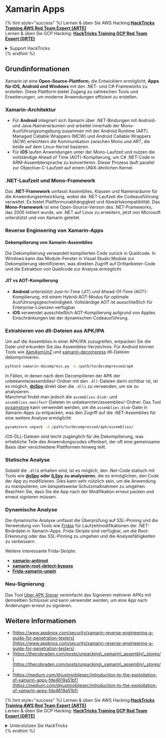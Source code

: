 # Xamarin Apps

{% hint style="success" %}
Lernen & üben Sie AWS Hacking:<img src="../.gitbook/assets/arte.png" alt="" data-size="line">[**HackTricks Training AWS Red Team Expert (ARTE)**](https://training.hacktricks.xyz/courses/arte)<img src="../.gitbook/assets/arte.png" alt="" data-size="line">\
Lernen & üben Sie GCP Hacking: <img src="../.gitbook/assets/grte.png" alt="" data-size="line">[**HackTricks Training GCP Red Team Expert (GRTE)**<img src="../.gitbook/assets/grte.png" alt="" data-size="line">](https://training.hacktricks.xyz/courses/grte)

<details>

<summary>Support HackTricks</summary>

* Überprüfen Sie die [**Abonnementpläne**](https://github.com/sponsors/carlospolop)!
* **Treten Sie der** 💬 [**Discord-Gruppe**](https://discord.gg/hRep4RUj7f) oder der [**Telegram-Gruppe**](https://t.me/peass) bei oder **folgen** Sie uns auf **Twitter** 🐦 [**@hacktricks\_live**](https://twitter.com/hacktricks\_live)**.**
* **Teilen Sie Hacking-Tricks, indem Sie PRs an die** [**HackTricks**](https://github.com/carlospolop/hacktricks) und [**HackTricks Cloud**](https://github.com/carlospolop/hacktricks-cloud) GitHub-Repos senden.

</details>
{% endhint %}

## **Grundinformationen**

Xamarin ist eine **Open-Source-Plattform**, die Entwicklern ermöglicht, **Apps für iOS, Android und Windows** mit den .NET- und C#-Frameworks zu erstellen. Diese Plattform bietet Zugang zu zahlreichen Tools und Erweiterungen, um moderne Anwendungen effizient zu erstellen.

### Xamarin-Architektur

* Für **Android** integriert sich Xamarin über .NET-Bindungen mit Android- und Java-Namensräumen und arbeitet innerhalb der Mono-Ausführungsumgebung zusammen mit der Android Runtime (ART). Managed Callable Wrappers (MCW) und Android Callable Wrappers (ACW) erleichtern die Kommunikation zwischen Mono und ART, die beide auf dem Linux-Kernel basieren.
* Für **iOS** laufen Anwendungen unter der Mono-Laufzeit und nutzen die vollständige Ahead of Time (AOT)-Kompilierung, um C# .NET-Code in ARM-Assemblersprache zu konvertieren. Dieser Prozess läuft parallel zur Objective-C-Laufzeit auf einem UNIX-ähnlichen Kernel.

### .NET-Laufzeit und Mono-Framework

Das **.NET-Framework** umfasst Assemblies, Klassen und Namensräume für die Anwendungsentwicklung, wobei die .NET-Laufzeit die Codeausführung verwaltet. Es bietet Plattformunabhängigkeit und Abwärtskompatibilität. Das **Mono-Framework** ist eine Open-Source-Version des .NET-Frameworks, das 2005 initiiert wurde, um .NET auf Linux zu erweitern, jetzt von Microsoft unterstützt und von Xamarin geleitet.

### Reverse Engineering von Xamarin-Apps

#### Dekompilierung von Xamarin-Assemblies

Die Dekompilierung verwandelt kompilierten Code zurück in Quellcode. In Windows kann das Module-Fenster in Visual Studio Module zur Dekompilierung identifizieren, was direkten Zugriff auf Drittanbieter-Code und die Extraktion von Quellcode zur Analyse ermöglicht.

#### JIT vs AOT-Kompilierung

* **Android** unterstützt Just-In-Time (JIT) und Ahead-Of-Time (AOT)-Kompilierung, mit einem Hybrid-AOT-Modus für optimale Ausführungsgeschwindigkeit. Vollständige AOT ist ausschließlich für Enterprise-Lizenzen verfügbar.
* **iOS** verwendet ausschließlich AOT-Kompilierung aufgrund von Apples Einschränkungen bei der dynamischen Codeausführung.

### Extrahieren von dll-Dateien aus APK/IPA

Um auf die Assemblies in einer APK/IPA zuzugreifen, entpacken Sie die Datei und erkunden Sie das Assemblies-Verzeichnis. Für Android können Tools wie [XamAsmUnZ](https://github.com/cihansol/XamAsmUnZ) und [xamarin-decompress](https://github.com/NickstaDB/xamarin-decompress) dll-Dateien dekomprimieren.
```bash
python3 xamarin-decompress.py -o /path/to/decompressed/apk
```
In Fällen, in denen nach dem Decompilieren der APK der unbekannte/assemblies/-Ordner mit den `.dll`-Dateien darin sichtbar ist, ist es möglich, [**dnSpy**](https://github.com/dnSpy/dnSpy) direkt über die `.dlls` zu verwenden, um sie zu analysieren.\
Manchmal findet man jedoch die `assemblies.blob`- und `assemblies.manifest`-Dateien im unbekannten/assemblies/-Ordner. Das Tool [pyxamstore](https://github.com/jakev/pyxamstore) kann verwendet werden, um die `assemblies.blob`-Datei in Xamarin-Apps zu entpacken, was den Zugriff auf die .NET-Assemblies für eine weitere Analyse ermöglicht:
```bash
pyxamstore unpack -d /path/to/decompressed/apk/assemblies/
```
iOS-DLL-Dateien sind leicht zugänglich für die Dekompilierung, was erhebliche Teile des Anwendungscodes offenbart, der oft eine gemeinsame Basis über verschiedene Plattformen hinweg teilt.

### Statische Analyse

Sobald die `.dll`s erhalten sind, ist es möglich, den .Net-Code statisch mit Tools wie [**dnSpy**](https://github.com/dnSpy/dnSpy) **oder** [**ILSpy**](https://github.com/icsharpcode/ILSpy) **zu analysieren**, die es ermöglichen, den Code der App zu modifizieren. Dies kann sehr nützlich sein, um die Anwendung zu manipulieren, um beispielsweise Schutzmaßnahmen zu umgehen.\
Beachten Sie, dass Sie die App nach der Modifikation erneut packen und erneut signieren müssen.

### Dynamische Analyse

Die dynamische Analyse umfasst die Überprüfung auf SSL-Pinning und die Verwendung von Tools wie [Fridax](https://github.com/NorthwaveSecurity/fridax) für Laufzeitmodifikationen der .NET-Binärdatei in Xamarin-Apps. Frida-Skripte sind verfügbar, um die Root-Erkennung oder das SSL-Pinning zu umgehen und die Analysefähigkeiten zu verbessern.

Weitere interessante Frida-Skripte:

* [**xamarin-antiroot**](https://codeshare.frida.re/@Gand3lf/xamarin-antiroot/)
* [**xamarin-root-detect-bypass**](https://codeshare.frida.re/@nuschpl/xamarin-root-detect-bypass/)
* [**Frida-xamarin-unpin**](https://github.com/GoSecure/frida-xamarin-unpin)

### Neu-Signierung

Das Tool [Uber APK Signer](https://github.com/patrickfav/uber-apk-signer) vereinfacht das Signieren mehrerer APKs mit demselben Schlüssel und kann verwendet werden, um eine App nach Änderungen erneut zu signieren.

## Weitere Informationen

* [https://www.appknox.com/security/xamarin-reverse-engineering-a-guide-for-penetration-testers](https://www.appknox.com/security/xamarin-reverse-engineering-a-guide-for-penetration-testers)
* [https://thecobraden.com/posts/unpacking\_xamarin\_assembly\_stores/](https://thecobraden.com/posts/unpacking\_xamarin\_assembly\_stores/)
* [https://medium.com/@justmobilesec/introduction-to-the-exploitation-of-xamarin-apps-fde4619a51bf](https://medium.com/@justmobilesec/introduction-to-the-exploitation-of-xamarin-apps-fde4619a51bf)

{% hint style="success" %}
Lernen & üben Sie AWS Hacking:<img src="../.gitbook/assets/arte.png" alt="" data-size="line">[**HackTricks Training AWS Red Team Expert (ARTE)**](https://training.hacktricks.xyz/courses/arte)<img src="../.gitbook/assets/arte.png" alt="" data-size="line">\
Lernen & üben Sie GCP Hacking: <img src="../.gitbook/assets/grte.png" alt="" data-size="line">[**HackTricks Training GCP Red Team Expert (GRTE)**<img src="../.gitbook/assets/grte.png" alt="" data-size="line">](https://training.hacktricks.xyz/courses/grte)

<details>

<summary>Unterstützen Sie HackTricks</summary>

* Überprüfen Sie die [**Abonnementpläne**](https://github.com/sponsors/carlospolop)!
* **Treten Sie der** 💬 [**Discord-Gruppe**](https://discord.gg/hRep4RUj7f) oder der [**Telegram-Gruppe**](https://t.me/peass) bei oder **folgen** Sie uns auf **Twitter** 🐦 [**@hacktricks\_live**](https://twitter.com/hacktricks\_live)**.**
* **Teilen Sie Hacking-Tricks, indem Sie PRs an die** [**HackTricks**](https://github.com/carlospolop/hacktricks) und [**HackTricks Cloud**](https://github.com/carlospolop/hacktricks-cloud) GitHub-Repos senden.

</details>
{% endhint %}
